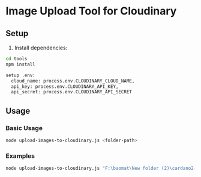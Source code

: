# Image Upload Tool for Cloudinary

## Setup

1. Install dependencies:
```bash
cd tools
npm install

setup .env:
  cloud_name: process.env.CLOUDINARY_CLOUD_NAME,
  api_key: process.env.CLOUDINARY_API_KEY,
  api_secret: process.env.CLOUDINARY_API_SECRET
```

## Usage

### Basic Usage
```bash
node upload-images-to-cloudinary.js <folder-path>
```

### Examples
```bash
node upload-images-to-cloudinary.js "F:\baomat\New folder (2)\cardano2-vn\content\docs\getting-started\catalyst4students\img"
```

